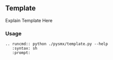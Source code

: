 ## Template

Explain Template Here

### Usage

```eval_rst
.. runcmd:: python ./pysmx/template.py --help
   :syntax: sh
   :prompt:
```
